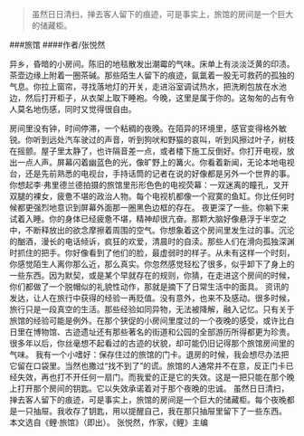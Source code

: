 > 虽然日日清扫，掸去客人留下的痕迹，可是事实上，旅馆的房间是一个巨大的储藏柜。

###旅馆
####作者/张悦然

异乡，昏暗的小房间。陈旧的地毯散发出潮霉的气味。床单上有淡淡泛黄的印渍。茶壶边缘上附着一圈茶碱。那些陌生人留下的痕迹，氤氲着一股无可救药的孤独的气息。你拉上窗帘，寻找落地灯的开关，走进浴室调试热水，把洗刷包放在水池边，然后打开柜子，从衣架上取下睡袍。今晚，这里是属于你的。这匆匆的占有令人莫名地伤感，同时又觉得很自由。

房间里没有钟，时间停滞，一个粘稠的夜晚。在陌异的环境里，感官变得格外敏锐。你听到远处汽车驶过的声音，听到狗吠和野猫的哀叫，听到风擦过叶子，树枝在摇颤。屋子里太静了，也许隔音差一点，或者楼下施工反倒好。你打开电视，放出一点人声。屏幕闪着幽蓝色的光，像旷野上的篝火。你看着新闻，无论本地电视台，还是先前熟悉的电视台，手持话筒的记者在说的好像都是另外一个世界的事。你想起李·弗里德兰德拍摄的旅馆里形形色色的电视荧幕：一双迷离的瞳孔，叉开双腿的裸女，疲惫不堪的政治人物。每个电视机都像一个寂寞的鱼缸。你比任何时候都更强烈地意识到屏幕外面那一圈黑色边框的存在。
夜更深了一些。你躺下来试着入睡。你的身体已经疲惫不堪，精神却很亢奋。那颗大脑好像悬浮于半空之中，不断释放出的欲念摩擦着周围的空气。你想象着这个房间里发生过的事。沉沦的酗酒，漫长的电话倾诉，疯狂的欢爱，清晨时的自渎。那些人们在滑向孤独深渊时抓住的把手。你好像看到了他们的脸，最虚弱时的样子。从未有这样一个时刻，你感觉陌生人离你那么近，那么真实。你忽然感觉轻松了很多，似乎卸下了身上的一些东西。因为默契，或是某个早就存在的规则，你猜，在走进这个房间的时候，你们都做了一个脱帽似的礼貌性动作，那就是摘下了日常生活中的面具。
资讯的发达，让人在旅行中获得的经验一再贬值。没有意外，也来不及感动。很多时候，旅行只是一段真空的生活。那些经验如同异物，无法被降解，融入记忆。只有关于旅馆的经验可能是例外。在那个狭促的小房间里度过的一个夜晚的感受，或许比白日里在博物馆、古迹遗址还有那些著名的街道和公园的全部游历所得都更为珍贵。很多年以后，你丝毫想不起看过的古迹的状貌，却可能仍旧记得那个旅馆房间里的气味。
我有一个小嗜好：保存住过的旅馆的门卡。退房的时候，我会想尽办法把它留在口袋里。当然也撒过“找不到了”的谎。旅馆的人通常并不在意，反正门卡已经失效，再也打不开任何一扇门。而我爱的正是它的失效。这是一把只能在那个晚上打开那个房间的钥匙。它以失效承诺着对于那个夜晚的忠诚。
虽然日日清扫，掸去客人留下的痕迹，可是事实上，旅馆的房间是一个巨大的储藏柜。每个夜晚都是一只抽屉。我收存了钥匙，用以提醒自己，我在那只抽屉里留下了一些东西。
本文选自《鲤·旅馆》（即出）。
张悦然，作家，《鲤》主编 